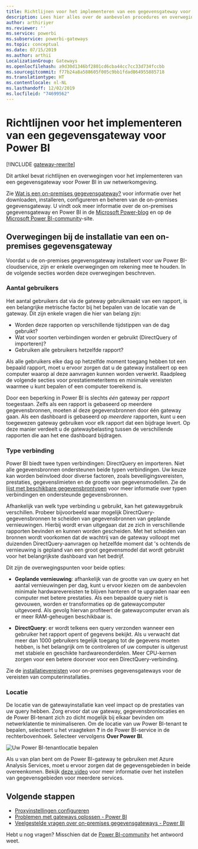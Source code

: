 ```yaml
---
title: Richtlijnen voor het implementeren van een gegevensgateway voor Power BI
description: Lees hier alles over de aanbevolen procedures en overwegingen voor het implementeren van een gateway voor Power BI.
author: arthiriyer
ms.reviewer: ''
ms.service: powerbi
ms.subservice: powerbi-gateways
ms.topic: conceptual
ms.date: 07/15/2019
ms.author: arthii
LocalizationGroup: Gateways
ms.openlocfilehash: a9d30d1346bf2801cd6cba44cc7cc33d734fccbb
ms.sourcegitcommit: f77b24a8a588605f005c9bb1fdad864955885718
ms.translationtype: HT
ms.contentlocale: nl-NL
ms.lasthandoff: 12/02/2019
ms.locfileid: "74699562"
---
```

# <a name="guidance-for-deploying-a-data-gateway-for-power-bi"></a>Richtlijnen voor het implementeren van een gegevensgateway voor Power BI

[!INCLUDE [gateway-rewrite](includes/gateway-rewrite.md)]

Dit artikel bevat richtlijnen en overwegingen voor het implementeren van een gegevensgateway voor Power BI in uw netwerkomgeving.

Zie [Wat is een on-premises gegevensgateway?](/data-integration/gateway/service-gateway-onprem) voor informatie over het downloaden, installeren, configureren en beheren van de on-premises gegevensgateway. U vindt ook meer informatie over de on-premises gegevensgateway en Power BI in de [Microsoft Power-blog](https://powerbi.microsoft.com/blog/) en op de [Microsoft Power BI-community](https://community.powerbi.com/)-site.

## <a name="installation-considerations-for-the-on-premises-data-gateway"></a>Overwegingen bij de installatie van een on-premises gegevensgateway

Voordat u de on-premises gegevensgateway installeert voor uw Power BI-cloudservice, zijn er enkele overwegingen om rekening mee te houden. In de volgende secties worden deze overwegingen beschreven.

### <a name="number-of-users"></a>Aantal gebruikers

Het aantal gebruikers dat via de gateway gebruikmaakt van een rapport, is een belangrijke metrische factor bij het bepalen van de locatie van de gateway. Dit zijn enkele vragen die hier van belang zijn:

* Worden deze rapporten op verschillende tijdstippen van de dag gebruikt?
* Wat voor soorten verbindingen worden er gebruikt (DirectQuery of importeren)?
* Gebruiken alle gebruikers hetzelfde rapport?

Als alle gebruikers elke dag op hetzelfde moment toegang hebben tot een bepaald rapport, moet u ervoor zorgen dat u de gateway installeert op een computer waarop al deze aanvragen kunnen worden verwerkt. Raadpleeg de volgende secties voor prestatiemeteritems en minimale vereisten waarmee u kunt bepalen of een computer toereikend is.

Door een beperking in Power BI is slechts *één* gateway per *rapport* toegestaan. Zelfs als een rapport is gebaseerd op meerdere gegevensbronnen, moeten al deze gegevensbronnen door één gateway gaan. Als een dashboard is gebaseerd op *meerdere* rapporten, kunt u een toegewezen gateway gebruiken voor elk rapport dat een bijdrage levert. Op deze manier verdeelt u de gatewaybelasting tussen de verschillende rapporten die aan het ene dashboard bijdragen.

### <a name="connection-type"></a>Type verbinding

Power BI biedt twee typen verbindingen: DirectQuery en importeren. Niet alle gegevensbronnen ondersteunen beide typen verbindingen. Uw keuze kan worden beïnvloed door diverse factoren, zoals beveiligingsvereisten, prestaties, gegevenslimieten en de grootte van gegevensmodellen. Zie de [lijst met beschikbare gegevensbrontypen](service-gateway-data-sources.md#list-of-available-data-source-types) voor meer informatie over typen verbindingen en ondersteunde gegevensbronnen.

Afhankelijk van welk type verbinding u gebruikt, kan het gatewaygebruik verschillen. Probeer bijvoorbeeld waar mogelijk DirectQuery-gegevensbronnen te scheiden van gegevensbronnen van geplande vernieuwingen. Hierbij wordt ervan uitgegaan dat ze zich in verschillende rapporten bevinden en kunnen worden gescheiden. Met het scheiden van bronnen wordt voorkomen dat de wachtrij van de gateway volloopt met duizenden DirectQuery-aanvragen op hetzelfde moment dat 's ochtends de vernieuwing is gepland van een groot gegevensmodel dat wordt gebruikt voor het belangrijkste dashboard van het bedrijf. 

Dit zijn de overwegingspunten voor beide opties:

* **Geplande vernieuwing**: afhankelijk van de grootte van uw query en het aantal vernieuwingen per dag, kunt u ervoor kiezen om de aanbevolen minimale hardwarevereisten te blijven hanteren of te upgraden naar een computer met betere prestaties. Als een bepaalde query niet is gevouwen, worden er transformaties op de gatewaycomputer uitgevoerd. Als gevolg hiervan profiteert de gatewaycomputer ervan als er meer RAM-geheugen beschikbaar is.

* **DirectQuery**: er wordt telkens een query verzonden wanneer een gebruiker het rapport opent of gegevens bekijkt. Als u verwacht dat meer dan 1000 gebruikers tegelijk toegang tot de gegevens moeten hebben, is het belangrijk om te controleren of uw computer is uitgerust met stabiele en geschikte hardwareonderdelen. Meer CPU-kernen zorgen voor een betere doorvoer voor een DirectQuery-verbinding.

Zie de [installatievereisten](/data-integration/gateway/service-gateway-install#requirements) voor on-premises gegevensgateways voor de vereisten van computerinstallaties.

### <a name="location"></a>Locatie

De locatie van de gatewayinstallatie kan veel impact op de prestaties van uw query hebben. Zorg ervoor dat uw gateway, gegevensbronlocaties en de Power BI-tenant zich zo dicht mogelijk bij elkaar bevinden om netwerklatentie te minimaliseren. Om de locatie van uw Power BI-tenant te bepalen, selecteert u het vraagteken **?** in de Power BI-service in de rechterbovenhoek. Selecteer vervolgens **Over Power BI**.

![Uw Power BI-tenantlocatie bepalen](media/service-gateway-deployment-guidance/powerbi-gateway-deployment-guidance_02.png)

Als u van plan bent om de Power BI-gateway te gebruiken met Azure Analysis Services, moet u ervoor zorgen dat de gegevensgebieden in beide overeenkomen. Bekijk [deze video](https://guyinacube.com/2018/01/power-bi-azure-analysis-services-gateway-data-region/) voor meer informatie over het instellen van gegevensgebieden voor meerdere services.

## <a name="next-steps"></a>Volgende stappen

* [Proxyinstellingen configureren](/data-integration/gateway/service-gateway-proxy)  
* [Problemen met gateways oplossen - Power BI](service-gateway-onprem-tshoot.md)  
* [Veelgestelde vragen over on-premises gegevensgateways - Power BI](service-gateway-power-bi-faq.md)  

Hebt u nog vragen? Misschien dat de [Power BI-community](https://community.powerbi.com/) het antwoord weet.

